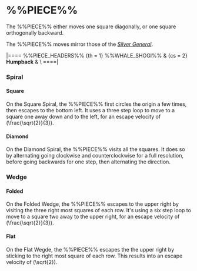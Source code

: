 # %%PIECE%%

The %%PIECE%% either moves one square diagonally, or one
square orthogonally backward.

The %%PIECE%% moves mirror those of the 
[*Silver General*](silver_general.html).

|====
%%PIECE_HEADERS%%
  {th = 1}  %%WHALE_SHOGI%%
& {cs = 2}  **Humpback**
&           \\
====|

### Spiral

#### Square

On the Square Spiral, the %%PIECE%% first circles the origin a few times,
then escapes to the bottom left. It uses a three step loop to
move to a square one away down and to the left, for an escape
velocity of \(\frac{\sqrt{2}}{3}\).

#### Diamond

On the Diamond Spiral, the %%PIECE%% visits all the squares. It does so
by alternating going clockwise and counterclockwise for a full resolution,
before going backwards for one step, then alternating the direction.

### Wedge

#### Folded

On the Folded Wedge, the %%PIECE%% escapes to the upper right by
visiting the three right most squares of each row. It's using a 
six step loop to move to a square two away to the upper right,
for an escape velocity of \(\frac{\sqrt{2}}{3}\).

#### Flat

On the Flat Wegde, the %%PIECE%% escapes the the upper right by
sticking to the right most square of each row. This results into
an escape velocity of \(\sqrt{2}\).
